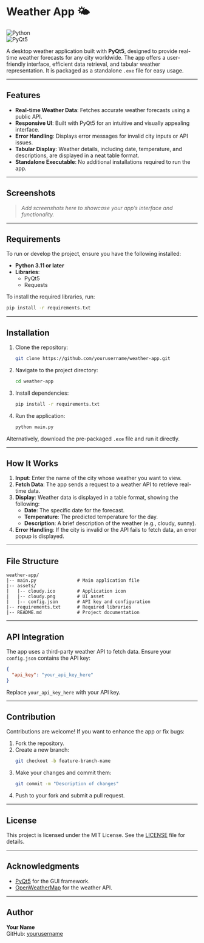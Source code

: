 # Weather App 🌤️

![Python](https://img.shields.io/badge/Python-3.11-blue?style=flat&logo=python&logoColor=white)  
![PyQt5](https://img.shields.io/badge/Qt-PyQt5-green?style=flat&logo=qt&logoColor=white)

A desktop weather application built with **PyQt5**, designed to provide real-time weather forecasts for any city worldwide. The app offers a user-friendly interface, efficient data retrieval, and tabular weather representation. It is packaged as a standalone `.exe` file for easy usage.

---

## Features

- **Real-time Weather Data**: Fetches accurate weather forecasts using a public API.
- **Responsive UI**: Built with PyQt5 for an intuitive and visually appealing interface.
- **Error Handling**: Displays error messages for invalid city inputs or API issues.
- **Tabular Display**: Weather details, including date, temperature, and descriptions, are displayed in a neat table format.
- **Standalone Executable**: No additional installations required to run the app.

---

## Screenshots

> *Add screenshots here to showcase your app’s interface and functionality.*

---

## Requirements

To run or develop the project, ensure you have the following installed:

- **Python 3.11 or later**
- **Libraries**:
  - PyQt5
  - Requests

To install the required libraries, run:
```bash
pip install -r requirements.txt
```

---

## Installation

1. Clone the repository:
   ```bash
   git clone https://github.com/yourusername/weather-app.git
   ```
2. Navigate to the project directory:
   ```bash
   cd weather-app
   ```
3. Install dependencies:
   ```bash
   pip install -r requirements.txt
   ```
4. Run the application:
   ```bash
   python main.py
   ```

Alternatively, download the pre-packaged `.exe` file and run it directly.

---

## How It Works

1. **Input**: Enter the name of the city whose weather you want to view.
2. **Fetch Data**: The app sends a request to a weather API to retrieve real-time data.
3. **Display**: Weather data is displayed in a table format, showing the following:
   - **Date**: The specific date for the forecast.
   - **Temperature**: The predicted temperature for the day.
   - **Description**: A brief description of the weather (e.g., cloudy, sunny).
4. **Error Handling**: If the city is invalid or the API fails to fetch data, an error popup is displayed.

---

## File Structure

```
weather-app/
|-- main.py               # Main application file
|-- assets/
|   |-- cloudy.ico        # Application icon
|   |-- cloudy.png        # UI asset
|   |-- config.json       # API key and configuration
|-- requirements.txt      # Required libraries
|-- README.md             # Project documentation
```

---

## API Integration

The app uses a third-party weather API to fetch data. Ensure your `config.json` contains the API key:
```json
{
  "api_key": "your_api_key_here"
}
```
Replace `your_api_key_here` with your API key.

---

## Contribution

Contributions are welcome! If you want to enhance the app or fix bugs:

1. Fork the repository.
2. Create a new branch:
   ```bash
   git checkout -b feature-branch-name
   ```
3. Make your changes and commit them:
   ```bash
   git commit -m "Description of changes"
   ```
4. Push to your fork and submit a pull request.

---

## License

This project is licensed under the MIT License. See the [LICENSE](LICENSE) file for details.

---

## Acknowledgments

- [PyQt5](https://riverbankcomputing.com/software/pyqt/intro) for the GUI framework.
- [OpenWeatherMap](https://openweathermap.org/) for the weather API.

---

## Author

**Your Name**  
GitHub: [yourusername](https://github.com/yourusername)

